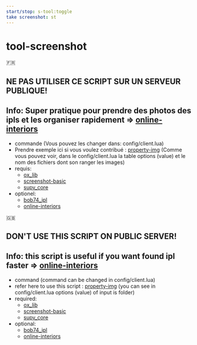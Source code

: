 ```yaml
---
start/stop: s-tool:toggle
take screenshot: st
---
```


# tool-screenshot

:fr:

## NE PAS UTILISER CE SCRIPT SUR UN SERVEUR PUBLIQUE!
## Info: Super pratique pour prendre des photos des ipls et les organiser rapidement => [online-interiors](https://github.com/TayMcKenzieNZ/online-interiors)

- commande (Vous pouvez les changer dans: config/client.lua)
- Prendre exemple ici si vous voulez contribué : [property-img](https://github.com/SUP2Ak/property-img) (Comme vous pouvez voir, dans le config/client.lua la table options (value) et le nom des fichiers dont son ranger les images)
- requis:
    - [ox_lib](https://github.com/overextended/ox_lib)
    - [screenshot-basic](https://github.com/project-error/screenshot-basic)
    - [supv_core](https://github.com/SUP2Ak/supv_core)
- optionel:
    - [bob74_ipl](https://github.com/Bob74/bob74_ipl)
    - [online-interiors](https://github.com/TayMcKenzieNZ/online-interiors)


:uk:

## DON'T USE THIS SCRIPT ON PUBLIC SERVER!
## Info: this script is useful if you want found ipl faster => [online-interiors](https://github.com/TayMcKenzieNZ/online-interiors)

- command (command can be changed in config/client.lua)
- refer here to use this script : [property-img](https://github.com/SUP2Ak/property-img) (you can see in config/client.lua options (value) of input is folder)
- required:
    - [ox_lib](https://github.com/overextended/ox_lib)
    - [screenshot-basic](https://github.com/project-error/screenshot-basic)
    - [supv_core](https://github.com/SUP2Ak/supv_core)
- optional:
    - [bob74_ipl](https://github.com/Bob74/bob74_ipl)
    - [online-interiors](https://github.com/TayMcKenzieNZ/online-interiors)
